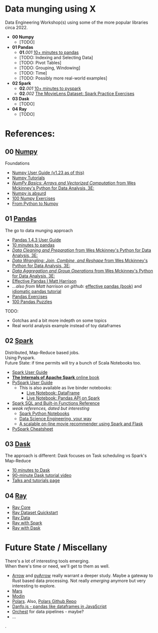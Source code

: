# Data munging using **X**
Data Engineering Workshop(s) using some of the more popular libraries circa 2022.

* **00 Numpy**
	* [TODO]
* **01 Pandas**
	* **01**.*001* [10+ minutes to pandas](01.001%20-%2010%2B%20minutes%20to%20pandas.ipynb)
	* [TODO: Indexing and Selecting Data]
	* [TODO: Pivot Tables]
	* [TODO: Grouping, Windowing]
	* [TODO: Time]
	* [TODO: Possibly more real-world examples]
* **02 Spark**
	* **02**.*001* [10+ minutes to pyspark](02.001%20-%2010%2B%20minutes%20to%20pyspark.ipynb)
	* **02**.*002* [The MovieLens Dataset: Spark Practice Exercises](02.002%20-%20Spark%20Practice%20Exercises.ipynb)
* **03 Dask**
	* [TODO]
* **04 Ray**
	* [TODO]


# References:  
  
## 00 [Numpy](https://numpy.org/doc/stable/user/index.html)  
  
Foundations  
* [Numpy User Guide (v1.23 as of this)](https://numpy.org/doc/stable/user/index.html#user)  
* [Numpy Tutorials](https://numpy.org/numpy-tutorials/features.html)  
* [_NumPy Basics: Arrays and Vectorized Computation_ from Wes Mckinney's Python for Data Analysis, 3E:](https://wesmckinney.com/book/numpy-basics.html)  
* [Numpy is absurd](https://gist.github.com/Moelf/59d6312c51c250ba251125e54bea7282)
* [100 Numpy Exercises](https://github.com/rougier/numpy-100)
* [From Python to Numpy](https://www.labri.fr/perso/nrougier/from-python-to-numpy/)
  
  
## 01 [Pandas](https://pandas.pydata.org/pandas-docs/stable/user_guide/index.html)  
  
The go to data munging approach  
* [Pandas 1.4.3 User Guide](https://pandas.pydata.org/pandas-docs/stable/user_guide/index.html)
* [10 minutes to pandas](https://pandas.pydata.org/pandas-docs/stable/user_guide/10min.html)
* [_Data Cleaning and Preparation_ from Wes Mckinney's Python for Data Analysis, 3E:](https://wesmckinney.com/book/data-cleaning.html)  
* [_Data Wrangling: Join, Combine, and Reshape_ from Wes Mckinney's Python for Data Analysis, 3E:](https://wesmckinney.com/book/data-wrangling.html)  
* [_Data Aggregation and Group Operations_ from Wes Mckinney's Python for Data Analysis, 3E:](https://wesmckinney.com/book/data-aggregation.html)  
* [Effective Pandas I Matt Harrison](https://www.youtube.com/watch?v=zgbUk90aQ6A&t=309s)  
* _...also from Matt harrison on github_: [effective pandas (book)](https://github.com/mattharrison/effective_pandas_book) and [idiomatic pandas tutorial](https://github.com/mattharrison/Idiomatic-Pandas-Tutorial/blob/main/Idiomatic%20Pandas.ipynb)  
* [Pandas Exercises](https://github.com/guipsamora/pandas_exercises)
* [100 Pandas Puzzles](https://github.com/ajcr/100-pandas-puzzles)
  
  
TODO:  
* Gotchas and a bit more indepth on some topics
* Real world analysis example instead of toy dataframes
  
  
## 02 [Spark](https://spark.apache.org/docs/latest/api/python/user_guide/index.html)  

Distributed, Map-Reduce based jobs.  
Using Pyspark.  
Future State: if time permits will try a bunch of Scala Notebooks too.  
* [Spark User Guide](https://spark.apache.org/docs/latest/api/python/user_guide/index.html)
* [**The Internals of Apache Spark** online book](https://books.japila.pl/apache-spark-internals/overview/)
* [PySpark User Guide](https://spark.apache.org/docs/latest/api/python/user_guide/index.html)
	* This is also available as live binder notebooks:
		* [Live Notebook: DataFrame](https://mybinder.org/v2/gh/apache/spark/f74867bddf?filepath=python%2Fdocs%2Fsource%2Fgetting_started%2Fquickstart_df.ipynb)
		* [Live Notebook: Pandas API on Spark](https://mybinder.org/v2/gh/apache/spark/f74867bddf?filepath=python%2Fdocs%2Fsource%2Fgetting_started%2Fquickstart_ps.ipynb)
* [Spark SQL and Built-in Functions Reference](https://spark.apache.org/docs/latest/api/sql/index.html)
* _weak references, dated but interesting_
	* [Spark Python Notebooks](https://github.com/jadianes/spark-py-notebooks)
	* [Data Science Engineering, your way](https://github.com/jadianes/data-science-your-way)
	* [A scalable on-line movie recommender using Spark and Flask](https://github.com/jadianes/spark-movie-lens)
* [PySpark Cheatsheet](https://github.com/kevinschaich/pyspark-cheatsheet)
  
  
## 03 [Dask](https://docs.dask.org/en/stable/10-minutes-to-dask.html)  
  
The approach is different: Dask focuses on Task scheduling vs Spark's Map-Reduce  
* [10 minutes to Dask](https://docs.dask.org/en/stable/10-minutes-to-dask.html)  
* [90-minute Dask tutorial video](https://www.youtube.com/watch?v=_u0OQm9qf_A)  
* [Talks and tutorials page](https://docs.dask.org/en/latest/presentations.html)  
  
  
## 04 [Ray](https://www.ray.io/)  
  
* [Ray Core](https://docs.ray.io/en/latest/ray-core/user-guide.html)
* [Ray Dataset Quickstart](https://docs.ray.io/en/latest/data/getting-started.html#datasets-getting-started)
* [Ray Data](https://docs.ray.io/en/latest/data/user-guide.html)
* [Ray with Spark](https://github.com/oap-project/raydp)
* [Ray with Dask]()
  
  
# Future State / Miscellany  
There's a lot of interesting tools emerging.   
When there's time or need, we'll get to them as well.  
* [Arrow](https://arrow.apache.org/) and [pyArrow](https://arrow.apache.org/cookbook/py/) really warrant a deeper study. Maybe a gateway to Rust based data processing. Not really *emerging* anymore but very interesting to explore.  
* [Mars](https://docs.pymars.org/en/latest/)  
* [Modin](https://github.com/modin-project/modin)  
* [Polars](https://www.pola.rs/). Also, [Polars Github Repo](https://github.com/pola-rs/polars/)  
* [Danfo.js - pandas like dataframes in JavaScript](https://danfo.jsdata.org/)
* [Orchest](https://www.orchest.io/) for data pipelines - maybe?  
* ...    
  
  
.  
